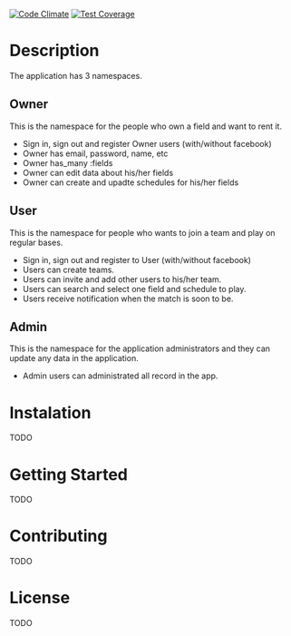 [![Code Climate](https://codeclimate.com/github/lcostantini/haycancha/badges/gpa.svg)](https://codeclimate.com/github/lcostantini/haycancha)
[![Test Coverage](https://codeclimate.com/github/lcostantini/haycancha/badges/coverage.svg)](https://codeclimate.com/github/lcostantini/haycancha)

# Description

The application has 3 namespaces.

## Owner
This is the namespace for the people who own a field and want to rent it.

- Sign in, sign out and register Owner users (with/without facebook)
- Owner has email, password, name, etc
- Owner has_many :fields
- Owner can edit data about his/her fields
- Owner can create and upadte schedules for his/her fields

## User
This is the namespace for people who wants to join a team and play on regular bases.

- Sign in, sign out and register to User (with/without facebook)
- Users can create teams.
- Users can invite and add other users to his/her team.
- Users can search and select one field and schedule to play.
- Users receive notification when the match is soon to be.

## Admin
This is the namespace for the application administrators and they can update any data in the application.
- Admin users can administrated all record in the app.

# Instalation
TODO
# Getting Started
TODO
# Contributing
TODO
# License
TODO
